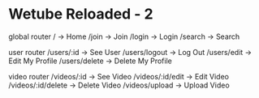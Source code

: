 # Wetube Reloaded - 2

global router
/ -> Home
/join -> Join
/login -> Login
/search -> Search

user router
/users/:id -> See User
/users/logout -> Log Out
/users/edit -> Edit My Profile
/users/delete -> Delete My Profile

video router
/videos/:id -> See Video
/videos/:id/edit -> Edit Video
/videos/:id/delete -> Delete Video
/videos/upload -> Upload Video

